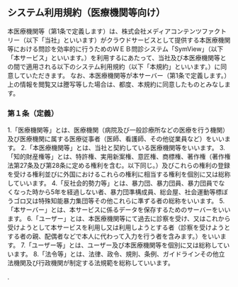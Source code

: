 ## システム利用規約（医療機関等向け）

本医療機関等（第1条で定義します）は、株式会社メディアコンテンツファクトリー（以下「当社」といいます）がクラウドサービスとして提供する本医療機関等における問診を効率的に行うためのＷＥＢ問診システム「SymView」（以下「本サービス」といいます。）を利用するにあたって、当社及び本医療機関等との間で適用される以下のシステム利用規約（以下「本規約」といいます。）に同意していただきます。
なお、本医療機関等が本サーバー（第1条で定義します。）上の情報を閲覧又は謄写等した場合は、都度、本規約に同意したものとみなします。


### 第１条（定義）
1.「医療機関等」とは、医療機関（病院及び一般診療所などの医療を行う機関）及び医療機関に属する医療従事者（医師、看護師、その他従業員など）をいいます。
2.「本医療機関等」とは、当社と契約している医療機関等をいいます。
3.「知的財産権等」とは、特許権、実用新案権、意匠権、商標権、著作権（著作権法第27条及び第28条に定める権利を含む。以下同じ。）及びこれらの権利の登録を受ける権利並びに外国におけるこれらの権利に相当する権利を個別に又は総称していいます。
4.「反社会的勢力等」とは、暴力団、暴力団員、暴力団員でなくなった時から5年を経過しない者、暴力団準構成員、総会屋、社会運動等標ぼうゴロ又は特殊知能暴力集団等その他これらに準ずる者の総称をいいます。
5.「本サーバー」とは、本サービスに係るデータを保存するためのサーバーをいいます。
6.「ユーザー」とは、本医療機関等にて過去に診察を受け、又はこれから受けようとして本サービスを利用し又は利用しようとする者（診察を受けようとする者の親、配偶者などで本人に代わって入力を行う者を含みます。）をいいます。
7.「ユーザー等」とは、ユーザー及び本医療機関等を個別に又は総称していいます。
8.「法令等」とは、法律、政令、規則、条例、ガイドラインその他立法機関及び行政機関が制定する法規範を総称していいます。


.
